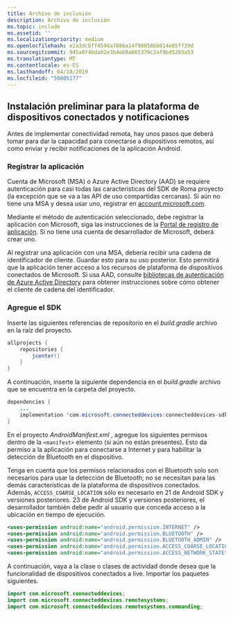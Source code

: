 ```yaml
---
title: Archivo de inclusión
description: Archivo de inclusión
ms.topic: include
ms.assetid: ''
ms.localizationpriority: medium
ms.openlocfilehash: e2a3dcbff4594a7886a14f90058bb814e85ff39d
ms.sourcegitcommit: 945a0f4bda02e3b4eb9a665379c2af9bd5285a53
ms.translationtype: MT
ms.contentlocale: es-ES
ms.lasthandoff: 04/18/2019
ms.locfileid: "59805177"
---
```

## <a name="preliminary-setup-for-the-connected-devices-platform-and-notifications"></a>Instalación preliminar para la plataforma de dispositivos conectados y notificaciones

Antes de implementar conectividad remota, hay unos pasos que deberá tomar para dar la capacidad para conectarse a dispositivos remotos, así como enviar y recibir notificaciones de la aplicación Android.

### <a name="register-your-app"></a>Registrar la aplicación

Cuenta de Microsoft (MSA) o Azure Active Directory (AAD) se requiere autenticación para casi todas las características del SDK de Roma proyecto (la excepción que se va a las API de uso compartidas cercanas). Si aún no tiene una MSA y desea usar uno, registrar en [account.microsoft.com](https://account.microsoft.com/account).

Mediante el método de autenticación seleccionado, debe registrar la aplicación con Microsoft, siga las instrucciones de la [Portal de registro de aplicación](https://apps.dev.microsoft.com/). Si no tiene una cuenta de desarrollador de Microsoft, deberá crear uno.

Al registrar una aplicación con una MSA, debería recibir una cadena de identificador de cliente. Guardar esto para su uso posterior. Esto permitirá que la aplicación tener acceso a los recursos de plataforma de dispositivos conectados de Microsoft. Si usa AAD, consulte [bibliotecas de autenticación de Azure Active Directory](https://docs.microsoft.com/azure/active-directory/develop/active-directory-authentication-libraries) para obtener instrucciones sobre cómo obtener el cliente de cadena del identificador.

### <a name="add-the-sdk"></a>Agregue el SDK

Inserte las siguientes referencias de repositorio en el *build.gradle* archivo en la raíz del proyecto.

```Java
allprojects {
    repositories {
        jcenter()
    }
}
```
A continuación, inserte la siguiente dependencia en el _build.gradle_ archivo que se encuentra en la carpeta del proyecto.

```Java
dependencies { 
    ...
    implementation 'com.microsoft.connecteddevices:connecteddevices-sdk:+'
}
```

En el proyecto *AndroidManifest.xml* , agregue los siguientes permisos dentro de la `<manifest>` elemento (si aún no están presentes). Esto da permiso a la aplicación para conectarse a Internet y para habilitar la detección de Bluetooth en el dispositivo.

Tenga en cuenta que los permisos relacionados con el Bluetooth solo son necesarios para usar la detección de Bluetooth; no se necesitan para las demás características de la plataforma de dispositivos conectados. Además, `ACCESS_COARSE_LOCATION` sólo es necesario en 21 de Android SDK y versiones posteriores. 23 de Android SDK y versiones posteriores, el desarrollador también debe pedir al usuario que conceda acceso a la ubicación en tiempo de ejecución.


```xml
<uses-permission android:name="android.permission.INTERNET" />
<uses-permission android:name="android.permission.BLUETOOTH" />
<uses-permission android:name="android.permission.BLUETOOTH_ADMIN" />
<uses-permission android:name="android.permission.ACCESS_COARSE_LOCATION" />
<uses-permission android:name="android.permission.ACCESS_NETWORK_STATE" />
```

A continuación, vaya a la clase o clases de actividad donde desea que la funcionalidad de dispositivos conectados a live. Importar los paquetes siguientes.

```java
import com.microsoft.connecteddevices;
import com.microsoft.connecteddevices.remotesystems;
import com.microsoft.connecteddevices.remotesystems.commanding;
```
